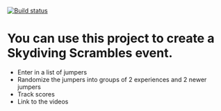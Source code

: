 [![Build status](https://ci.appveyor.com/api/projects/status/l6as9pk0pxfe7tyc?svg=true)](https://ci.appveyor.com/project/jayhilden/skydivescrambesjumpgenerator)

# You can use this project to create a Skydiving Scrambles event.
- Enter in a list of jumpers
- Randomize the jumpers into groups of 2 experiences and 2 newer jumpers
- Track scores
- Link to the videos
